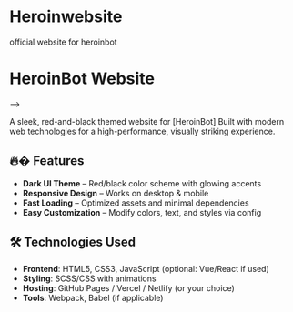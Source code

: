 # Heroinwebsite
official website for heroinbot
# HeroinBot Website
-->

A sleek, red-and-black themed website for [HeroinBot] Built with modern web technologies for a high-performance, visually striking experience.

## 🔥� Features
- **Dark UI Theme** – Red/black color scheme with glowing accents
- **Responsive Design** – Works on desktop & mobile
- **Fast Loading** – Optimized assets and minimal dependencies
- **Easy Customization** – Modify colors, text, and styles via config

## 🛠️ Technologies Used
- **Frontend**: HTML5, CSS3, JavaScript (optional: Vue/React if used)
- **Styling**: SCSS/CSS with animations
- **Hosting**: GitHub Pages / Vercel / Netlify (or your choice)
- **Tools**: Webpack, Babel (if applicable)


